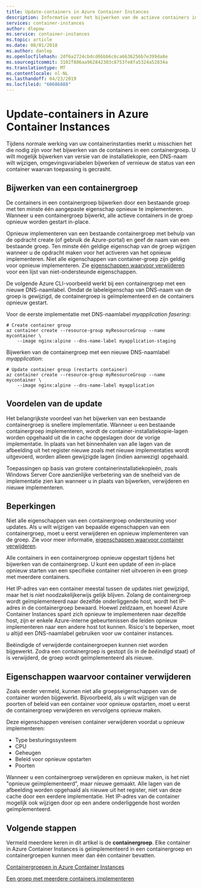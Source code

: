 ```yaml
---
title: Update-containers in Azure Container Instances
description: Informatie over het bijwerken van de actieve containers in uw Azure Container Instances-container-groepen.
services: container-instances
author: dlepow
ms.service: container-instances
ms.topic: article
ms.date: 08/01/2018
ms.author: danlep
ms.openlocfilehash: 2df6a2724cbdcd6bbb6c6ca6636256b7e399da8e
ms.sourcegitcommit: 3102f886aa962842303c8753fe8fa5324a52834a
ms.translationtype: MT
ms.contentlocale: nl-NL
ms.lasthandoff: 04/23/2019
ms.locfileid: "60686888"
---
```

# <a name="update-containers-in-azure-container-instances"></a>Update-containers in Azure Container Instances

Tijdens normale werking van uw containerinstanties merkt u misschien het die nodig zijn voor het bijwerken van de containers in een containergroep. U wilt mogelijk bijwerken van versie van de installatiekopie, een DNS-naam wilt wijzigen, omgevingsvariabelen bijwerken of vernieuw de status van een container waarvan toepassing is gecrasht.

## <a name="update-a-container-group"></a>Bijwerken van een containergroep

De containers in een containergroep bijwerken door een bestaande groep met ten minste één aangepaste eigenschap opnieuw te implementeren. Wanneer u een containergroep bijwerkt, alle actieve containers in de groep opnieuw worden gestart in-place.

Opnieuw implementeren van een bestaande containergroep met behulp van de opdracht create (of gebruik de Azure-portal) en geef de naam van een bestaande groep. Ten minste één geldige eigenschap van de groep wijzigen wanneer u de opdracht maken voor het activeren van het opnieuw implementeren. Niet alle eigenschappen van container-groep zijn geldig voor opnieuw implementeren. Zie [eigenschappen waarvoor verwijderen](#properties-that-require-container-delete) voor een lijst van niet-ondersteunde eigenschappen.

De volgende Azure CLI-voorbeeld werkt bij een containergroep met een nieuwe DNS-naamlabel. Omdat de labeleigenschap van DNS-naam van de groep is gewijzigd, de containergroep is geïmplementeerd en de containers opnieuw gestart.

Voor de eerste implementatie met DNS-naamlabel *myapplication fasering*:

```azurecli-interactive
# Create container group
az container create --resource-group myResourceGroup --name mycontainer \
    --image nginx:alpine --dns-name-label myapplication-staging
```

Bijwerken van de containergroep met een nieuwe DNS-naamlabel *myapplication*:

```azurecli-interactive
# Update container group (restarts container)
az container create --resource-group myResourceGroup --name mycontainer \
    --image nginx:alpine --dns-name-label myapplication
```

## <a name="update-benefits"></a>Voordelen van de update

Het belangrijkste voordeel van het bijwerken van een bestaande containergroep is snellere implementatie. Wanneer u een bestaande containergroep implementeren, wordt de container-installatiekopie-lagen worden opgehaald uit die in cache opgeslagen door de vorige implementatie. In plaats van het binnenhalen van alle lagen van de afbeelding uit het register nieuwe zoals met nieuwe implementaties wordt uitgevoerd, worden alleen gewijzigde lagen (indien aanwezig) opgehaald.

Toepassingen op basis van grotere containerinstallatiekopieën, zoals Windows Server Core aanzienlijke verbetering van de snelheid van de implementatie zien kan wanneer u in plaats van bijwerken, verwijderen en nieuwe implementeren.

## <a name="limitations"></a>Beperkingen

Niet alle eigenschappen van een containergroep ondersteuning voor updates. Als u wilt wijzigen van bepaalde eigenschappen van een containergroep, moet u eerst verwijderen en opnieuw implementeren van de groep. Zie voor meer informatie, [eigenschappen waarvoor container verwijderen](#properties-that-require-container-delete).

Alle containers in een containergroep opnieuw opgestart tijdens het bijwerken van de containergroep. U kunt een update of een in-place opnieuw starten van een specifieke container niet uitvoeren in een groep met meerdere containers.

Het IP-adres van een container meestal tussen de updates niet gewijzigd, maar het is niet noodzakelijkerwijs gelijk blijven. Zolang de containergroep wordt geïmplementeerd naar dezelfde onderliggende host, wordt het IP-adres in de containergroep bewaard. Hoewel zeldzaam, en hoewel Azure Container Instances spant zich opnieuw te implementeren naar dezelfde host, zijn er enkele Azure-interne gebeurtenissen die leiden opnieuw implementeren naar een andere host tot kunnen. Risico's te beperken, moet u altijd een DNS-naamlabel gebruiken voor uw container instances.

Beëindigde of verwijderde containergroepen kunnen niet worden bijgewerkt. Zodra een containergroep is gestopt (is in de *beëindigd* staat) of is verwijderd, de groep wordt geïmplementeerd als nieuwe.

## <a name="properties-that-require-container-delete"></a>Eigenschappen waarvoor container verwijderen

Zoals eerder vermeld, kunnen niet alle groepseigenschappen van de container worden bijgewerkt. Bijvoorbeeld, als u wilt wijzigen van de poorten of beleid van een container voor opnieuw opstarten, moet u eerst de containergroep verwijderen en vervolgens opnieuw maken.

Deze eigenschappen vereisen container verwijderen voordat u opnieuw implementeren:

* Type besturingssysteem
* CPU
* Geheugen
* Beleid voor opnieuw opstarten
* Poorten

Wanneer u een containergroep verwijderen en opnieuw maken, is het niet "opnieuw geïmplementeerd", maar nieuwe gemaakt. Alle lagen van de afbeelding worden opgehaald als nieuwe uit het register, niet van deze cache door een eerdere implementatie. Het IP-adres van de container mogelijk ook wijzigen door op een andere onderliggende host worden geïmplementeerd.

## <a name="next-steps"></a>Volgende stappen

Vermeld meerdere keren in dit artikel is de **containergroep**. Elke container in Azure Container Instances is geïmplementeerd in een containergroep en containergroepen kunnen meer dan één container bevatten.

[Containergroepen in Azure Container Instances](container-instances-container-groups.md)

[Een groep met meerdere containers implementeren](container-instances-multi-container-group.md)

<!-- LINKS - External -->

<!-- LINKS - Internal -->
[az-container-create]: /cli/azure/container?view=azure-cli-latest#az-container-create
[az-container-logs]: /cli/azure/container?view=azure-cli-latest#az-container-logs
[az-container-show]: /cli/azure/container?view=azure-cli-latest#az-container-show
[azure-cli-install]: /cli/azure/install-azure-cli
